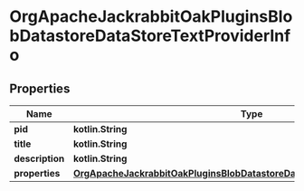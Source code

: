 
# OrgApacheJackrabbitOakPluginsBlobDatastoreDataStoreTextProviderInfo

## Properties
Name | Type | Description | Notes
------------ | ------------- | ------------- | -------------
**pid** | **kotlin.String** |  |  [optional]
**title** | **kotlin.String** |  |  [optional]
**description** | **kotlin.String** |  |  [optional]
**properties** | [**OrgApacheJackrabbitOakPluginsBlobDatastoreDataStoreTextProviderProperties**](OrgApacheJackrabbitOakPluginsBlobDatastoreDataStoreTextProviderProperties.md) |  |  [optional]



